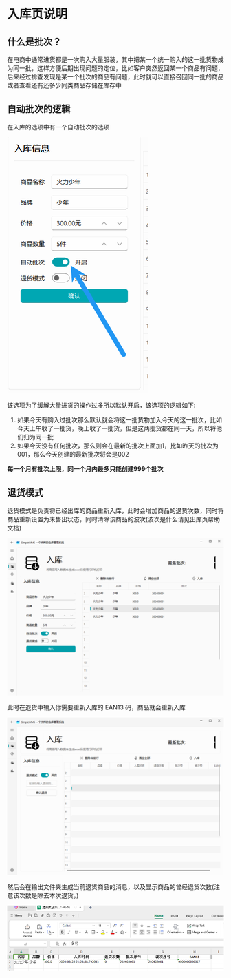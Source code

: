 # 入库页说明

## 什么是批次？

在电商中通常进货都是一次购入大量服装，其中把某一个统一购入的这一批货物成为同一批，这样方便后期出现问题的定位，比如客户突然返回某一个商品有问题，后来经过排查发现是某一个批次的商品有问题，此时就可以直接召回同一批的商品或者查看还有还多少同类商品存储在库存中

## 自动批次的逻辑

在入库的选项中有一个自动批次的选项

![image-20240323214206502](./入库页说明.assets/image-20240323214206502.png)

该选项为了缓解大量进货的操作过多所以默认开启，该选项的逻辑如下:

1. 如果今天有购入过批次那么默认就会将这一批货物加入今天的这一批次，比如今天上午收了一批货，晚上收了一批货，但是这两批货都在同一天，所以将他们归为同一批
2. 如果今天没有任何批次，那么则会在最新的批次上面加1，比如昨天的批次为001，那么今天创建的最新批次将会是002

**每一个月有批次上限，同一个月内最多只能创建999个批次**

## 退货模式

退货模式是负责将已经出库的商品重新入库，此时会增加商品的退货次数，同时将商品重新设置为未售出状态，同时清除该商品的波次(波次是什么请见出库页帮助文档)

![recording](./入库页说明.assets/recording.gif)

此时在退货中输入你需要重新入库的 EAN13 码，商品就会重新入库

![recording](./入库页说明.assets/recording-1711201705943-2.gif)

然后会在输出文件夹生成当前退货商品的消息，以及显示商品的曾经退货次数(注意该次数是除去本次退货，)

![image-20240323214846610](./入库页说明.assets/image-20240323214846610.png)